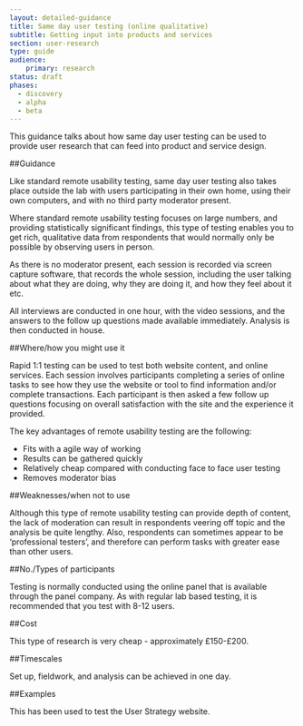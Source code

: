 ```yaml
---
layout: detailed-guidance
title: Same day user testing (online qualitative)
subtitle: Getting input into products and services
section: user-research
type: guide
audience: 
    primary: research 
status: draft
phases:
  - discovery
  - alpha
  - beta
---
```

    
This guidance talks about how same day user testing can be used to provide user research that can feed into product and service design.

##Guidance

Like standard remote usability testing, same day user testing also takes place outside the lab with users participating in their own home, using their own computers, and with no third party moderator present.
 
Where standard remote usability testing focuses on large numbers, and providing statistically significant findings, this type of testing enables you to get rich, qualitative data from respondents that would normally only be possible by observing users in person.
 
As there is no moderator present, each session is recorded via screen capture software, that records the whole session, including the user talking about what they are doing, why they are doing it, and how they feel about it etc.
 
All interviews are conducted in one hour, with the video sessions, and the answers to the follow up questions made available immediately.  Analysis is then conducted in house.
 
##Where/how you might use it

Rapid 1:1 testing can be used to test both website content, and online services. Each session involves participants completing a series of online tasks to see how they use the website or tool to find information and/or complete transactions. Each participant is then asked a few follow up questions focusing on overall satisfaction with the site and the experience it provided.
 
The key advantages of remote usability testing are the following:
 
* Fits with a agile way of working
* Results can be gathered quickly
* Relatively cheap compared with conducting face to face user testing
* Removes moderator bias

##Weaknesses/when not to use

Although this type of remote usability testing can provide depth of content, the lack of moderation can result in respondents veering off topic and the analysis be quite lengthy. Also, respondents can sometimes appear to be ‘professional testers’, and therefore can perform tasks with greater ease than other users.
 

##No./Types of participants

Testing is normally conducted using the online panel that is available through the panel company. As with regular lab based testing, it is recommended that you test with 8-12 users.
 
 
##Cost
 
This type of research is very cheap - approximately £150-£200.
 
##Timescales
 
Set up, fieldwork, and analysis can be achieved in one day.

##Examples

This has been used to test the User Strategy website.  
